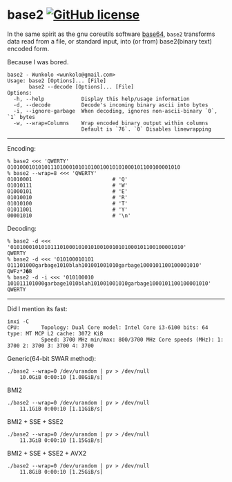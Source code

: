 # base2 [![GitHub license](https://img.shields.io/badge/license-MIT-blue.svg)](LICENSE)

In the same spirit as the gnu coreutils software [base64](https://www.gnu.org/software/coreutils/manual/html_node/base64-invocation.html), `base2` transforms data read from a file, or standard input, into (or from) base2(binary text) encoded form.

Because I was bored.

```
base2 - Wunkolo <wunkolo@gmail.com>
Usage: base2 [Options]... [File]
       base2 --decode [Options]... [File]
Options:
  -h, --help            Display this help/usage information
  -d, --decode          Decode's incoming binary ascii into bytes
  -i, --ignore-garbage  When decoding, ignores non-ascii-binary `0`, `1` bytes
  -w, --wrap=Columns    Wrap encoded binary output within columns
                        Default is `76`. `0` Disables linewrapping
```
---
Encoding:
```
% base2 <<< 'QWERTY'
01010001010101110100010101010010010101000101100100001010
% base2 --wrap=8 <<< 'QWERTY'
01010001                          # 'Q'
01010111                          # 'W'
01000101                          # 'E'
01010010                          # 'R'
01010100                          # 'T'
01011001                          # 'Y'
00001010                          # '\n'
```
Decoding:
```
% base2 -d <<< '01010001010101110100010101010010010101000101100100001010'
QWERTY
% base2 -d <<< '010100010101
011101000garbage1010blah101001001010garbage1000101100100001010'
QWFz*J�B
% base2 -d -i <<< '010100010
101011101000garbage1010blah101001001010garbage1000101100100001010'
QWERTY
```

---

Did I mention its fast:

```
inxi -C
CPU:       Topology: Dual Core model: Intel Core i3-6100 bits: 64 type: MT MCP L2 cache: 3072 KiB 
           Speed: 3700 MHz min/max: 800/3700 MHz Core speeds (MHz): 1: 3700 2: 3700 3: 3700 4: 3700 
```

Generic(64-bit SWAR method):
```
./base2 --wrap=0 /dev/urandom | pv > /dev/null
	10.0GiB 0:00:10 [1.08GiB/s]
```

BMI2
```
./base2 --wrap=0 /dev/urandom | pv > /dev/null
	11.1GiB 0:00:10 [1.11GiB/s]
```

BMI2 + SSE + SSE2
```
./base2 --wrap=0 /dev/urandom | pv > /dev/null
	11.3GiB 0:00:10 [1.15GiB/s]
```

BMI2 + SSE + SSE2 + AVX2
```
./base2 --wrap=0 /dev/urandom | pv > /dev/null
	11.8GiB 0:00:10 [1.25GiB/s] 
```
